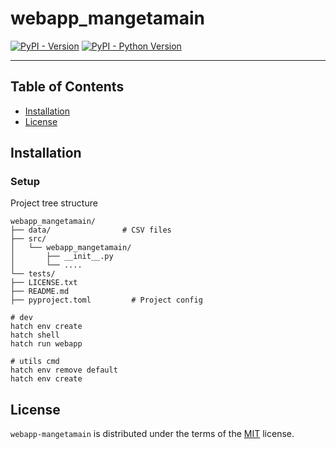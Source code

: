 # webapp_mangetamain

[![PyPI - Version](https://img.shields.io/pypi/v/webapp-mangetamain.svg)](https://pypi.org/project/webapp-mangetamain)
[![PyPI - Python Version](https://img.shields.io/pypi/pyversions/webapp-mangetamain.svg)](https://pypi.org/project/webapp-mangetamain)

-----

## Table of Contents

- [Installation](#installation)
- [License](#license)

## Installation
### Setup 
Project tree structure
```
webapp_mangetamain/
├── data/                # CSV files
├── src/
│   └── webapp_mangetamain/
│       ├── __init__.py   
│       └── .... 
└── tests/                 
├── LICENSE.txt
├── README.md
├── pyproject.toml         # Project config
```

```console
# dev
hatch env create
hatch shell
hatch run webapp

# utils cmd
hatch env remove default
hatch env create

```

## License

`webapp-mangetamain` is distributed under the terms of the [MIT](https://spdx.org/licenses/MIT.html) license.

